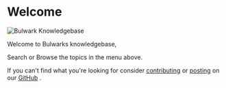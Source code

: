Welcome
======

![Bulwark Knowledgebase](assets/images/intro.svg "Bulwark Knowledgebase")

Welcome to Bulwarks knowledgebase,

Search or Browse the topics in the menu above.

If you can't find what you're looking for consider [contributing](https://github.com/bulwark-crypto/bulwark-kb/pulls) or [posting](https://github.com/bulwark-crypto/bulwark-kb/issues) on our [GitHub](https://github.com/bulwark-crypto/bulwark-kb) .

